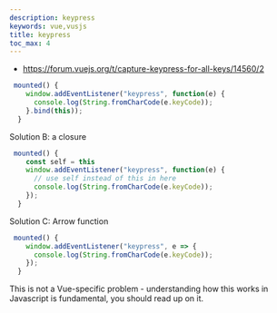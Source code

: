 ```yaml
---
description: keypress
keywords: vue,vusjs
title: keypress
toc_max: 4
---
```


* https://forum.vuejs.org/t/capture-keypress-for-all-keys/14560/2

```js
 mounted() {
    window.addEventListener("keypress", function(e) {
      console.log(String.fromCharCode(e.keyCode));
    }.bind(this));
  }
```

Solution B: a closure

```js
 mounted() {
    const self = this
    window.addEventListener("keypress", function(e) {
      // use self instead of this in here
      console.log(String.fromCharCode(e.keyCode));
    });
  }
```
Solution C: Arrow function

```js
 mounted() {
    window.addEventListener("keypress", e => {
      console.log(String.fromCharCode(e.keyCode));
    });
  }
  ```
This is not a Vue-specific problem - understanding how this works in Javascript is fundamental, you should read up on it.
